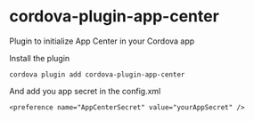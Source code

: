 # cordova-plugin-app-center
Plugin to initialize App Center in your Cordova app

Install the plugin
```
cordova plugin add cordova-plugin-app-center
```

And add you app secret in the config.xml
```
<preference name="AppCenterSecret" value="yourAppSecret" />
```
